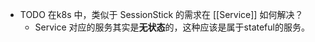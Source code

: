 - TODO  在k8s 中，类似于 SessionStick 的需求在 [[Service]] 如何解决？
	- Service 对应的服务其实是**无状态**的，这种应该是属于stateful的服务。